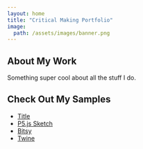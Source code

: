 ```yaml
---
layout: home
title: "Critical Making Portfolio"
image:
  path: /assets/images/banner.png
---
```


## About My Work

Something super cool about all the stuff I do.

## Check Out My Samples
- [Title](https://link)
- [P5.js Sketch](https://link)
- [Bitsy](https://link)
- [Twine](https://link)
